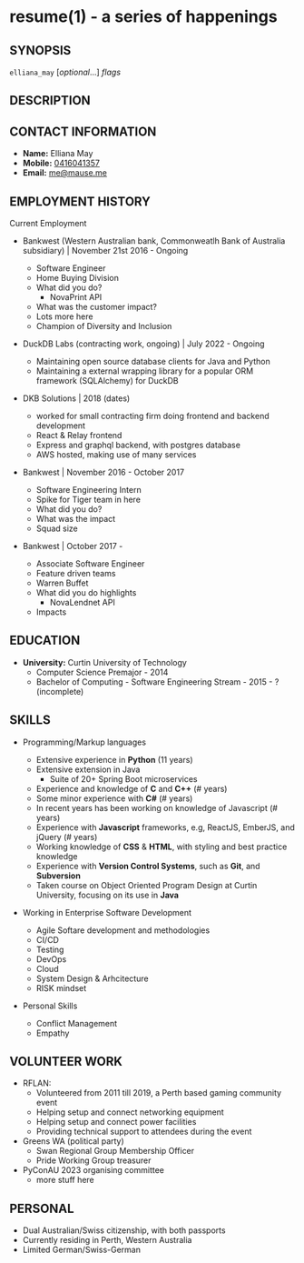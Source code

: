 resume(1) - a series of happenings
==================================

## SYNOPSIS

`elliana_may` [<var>optional</var>...] <var>flags</var>

## DESCRIPTION

## CONTACT INFORMATION
 * __Name:__ Elliana May
 * __Mobile:__ [0416041357](tel:0061-416-041-357)
 * __Email:__ [me@mause.me](mailto:me+cv@mause.me)

## EMPLOYMENT HISTORY
Current Employment 
 * Bankwest (Western Australian bank, Commonweatlh Bank of Australia subsidiary) | November 21st 2016 - Ongoing
      - Software Engineer
      - Home Buying Division
      - What did you do? 
        - NovaPrint API
      - What was the customer impact? 
      - Lots more here
      - Champion of Diversity and Inclusion

 * DuckDB Labs (contracting work, ongoing) | July 2022 - Ongoing
      - Maintaining open source database clients for Java and Python
      - Maintaining a external wrapping library for a popular ORM framework (SQLAlchemy) for DuckDB

 * DKB Solutions | 2018 (dates)  
      - worked for small contracting firm doing frontend and backend development
      - React & Relay frontend
      - Express and graphql backend, with postgres database
      - AWS hosted, making use of many services

 * Bankwest | November 2016 - October 2017
     - Software Engineering Intern
     - Spike for Tiger team in here 
     - What did you do? 
     - What was the impact
     - Squad size
 * Bankwest | October 2017 - 
     - Associate Software Engineer
     - Feature driven teams
     - Warren Buffet 
     - What did you do highlights
        - NovaLendnet API
     - Impacts  

## EDUCATION
 * __University:__ Curtin University of Technology
     - Computer Science Premajor - 2014
     - Bachelor of Computing - Software Engineering Stream - 2015 - ? (incomplete)
  
## SKILLS

 * Programming/Markup languages
     - Extensive experience in **Python** (11 years)
     - Extensive extension in Java
        - Suite of 20+ Spring Boot microservices
     - Experience and knowledge of **C** and **C++** (# years)
     - Some minor experience with **C#** (# years)
     - In recent years has been working on knowledge of Javascript (# years) 
     - Experience with **Javascript** frameworks, e.g, ReactJS, EmberJS, and jQuery (# years)
     - Working knowledge of **CSS** &amp; **HTML**, with styling and best practice knowledge 
     - Experience with **Version Control Systems**, such as **Git**, and **Subversion**  
     - Taken course on Object Oriented Program Design at Curtin University, focusing on its use in **Java**

 * Working in Enterprise Software Development
     - Agile Softare development and methodologies
     - CI/CD
     - Testing 
     - DevOps 
     - Cloud 
     - System Design & Arhcitecture
     - RISK mindset

 * Personal Skills
     - Conflict Management 
     - Empathy
 

## VOLUNTEER WORK
 * RFLAN:
     * Volunteered from 2011 till 2019, a Perth based gaming community event
     * Helping setup and connect networking equipment
     * Helping setup and connect power facilities
     * Providing technical support to attendees during the event
 * Greens WA (political party)
     * Swan Regional Group Membership Officer
     * Pride Working Group treasurer
 * PyConAU 2023 organising committee
     * more stuff here


## PERSONAL
 * Dual Australian/Swiss citizenship, with both passports
 * Currently residing in Perth, Western Australia
 * Limited German/Swiss-German

